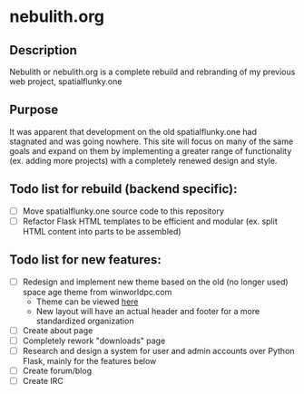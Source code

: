 # nebulith.org
## Description
Nebulith or nebulith.org is a complete rebuild and rebranding of my previous web project, spatialflunky.one
## Purpose
It was apparent that development on the old spatialflunky.one had stagnated and was going nowhere. This site will focus on many of the same goals and expand on them by implementing a greater range of functionality (ex. adding more projects) with a completely renewed design and style.
## Todo list for rebuild (backend specific):
- [ ] Move spatialflunky.one source code to this repository
- [ ] Refactor Flask HTML templates to be efficient and modular (ex. split HTML content into parts to be assembled)
## Todo list for new features:
- [ ] Redesign and implement new theme based on the old (no longer used) space age theme from winworldpc.com
  - Theme can be viewed [here](https://web.archive.org/web/20160313224804/https://winworldpc.com/)
  - New layout will have an actual header and footer for a more standardized organization
- [ ] Create about page
- [ ] Completely rework "downloads" page
- [ ] Research and design a system for user and admin accounts over Python Flask, mainly for the features below
- [ ] Create forum/blog
- [ ] Create IRC
